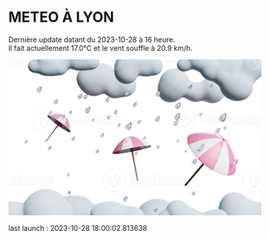 # METEO À LYON

Dernière update datant du 2023-10-28 à 16 heure.  
Il fait actuellement 17.0°C et le vent souffle à 20.9 km/h.      

![](./.github/rain.png)

last launch : 2023-10-28 18:00:02.813638
